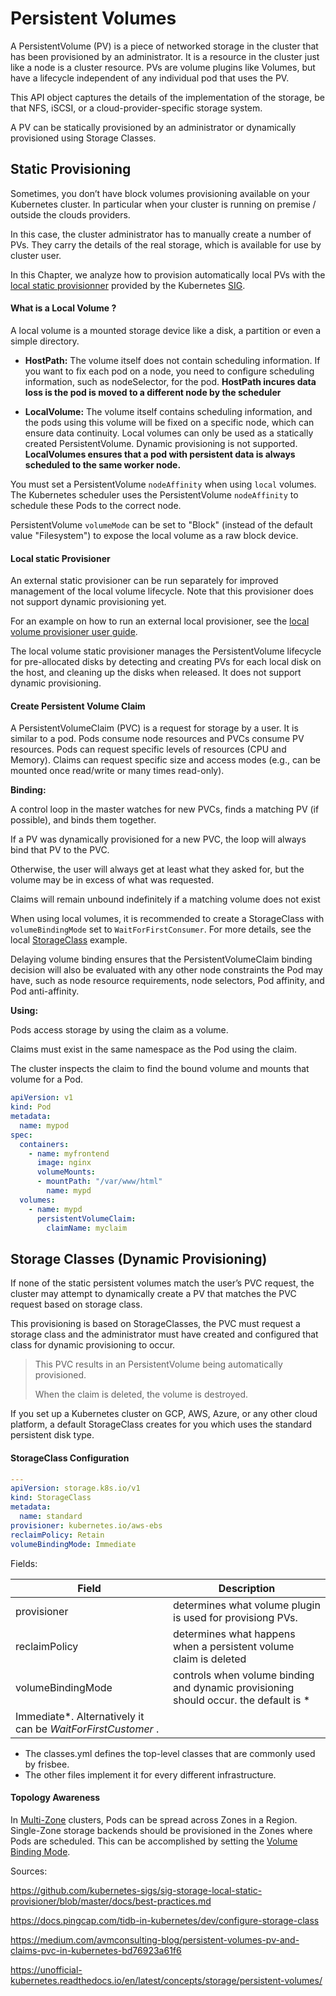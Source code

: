 # Persistent Volumes

A PersistentVolume (PV) is a piece of networked storage in the cluster that has been provisioned by an administrator.
It is a resource in the cluster just like a node is a cluster resource. PVs are volume plugins like Volumes,
but have a lifecycle independent of any individual pod that uses the PV.

This API object captures the details of the implementation of the storage, be that NFS, iSCSI, 
or a cloud-provider-specific storage system.

A PV can be statically provisioned by an administrator or dynamically provisioned using Storage Classes.

## Static Provisioning

Sometimes, you don’t have block volumes provisioning available on your Kubernetes cluster. In particular when your
cluster is running on premise / outside the clouds providers.

In this case, the cluster administrator has to manually create a number of PVs. They carry the details of the real
storage, which is available for use by cluster user.

In this Chapter, we analyze how to provision automatically local PVs with
the [local static provisionner](https://github.com/kubernetes-sigs/sig-storage-local-static-provisioner) provided by the
Kubernetes [SIG](https://github.com/kubernetes-sigs).

#### What is a Local Volume ?

A local volume is a mounted storage device like a disk, a partition or even a simple directory.

* **HostPath:** The volume itself does not contain scheduling information. If you want to fix each pod on a node, you
  need to configure scheduling information, such as nodeSelector, for the pod. **HostPath incures data loss is the pod
  is moved to a different node by the scheduler**


* **LocalVolume:** The volume itself contains scheduling information, and the pods using this volume will be fixed on a
  specific node, which can ensure data continuity. Local volumes can only be used as a statically created
  PersistentVolume. Dynamic provisioning is not supported. **LocalVolumes ensures that a pod with persistent data is
  always scheduled to the same worker node.**

You must set a PersistentVolume `nodeAffinity` when using `local` volumes. The Kubernetes scheduler uses the
PersistentVolume `nodeAffinity` to schedule these Pods to the correct node.

PersistentVolume `volumeMode` can be set to "Block" (instead of the default value "Filesystem") to expose the local
volume as a raw block device.

#### Local static Provisioner

An external static provisioner can be run separately for improved management of the local volume lifecycle. Note that
this provisioner does not support dynamic provisioning yet.

For an example on how to run an external local provisioner, see
the [local volume provisioner user guide](https://github.com/kubernetes-sigs/sig-storage-local-static-provisioner).

The local volume static provisioner manages the PersistentVolume lifecycle for pre-allocated disks by detecting and
creating PVs for each local disk on the host, and cleaning up the disks when released. It does not support dynamic
provisioning.

#### Create Persistent Volume Claim

A PersistentVolumeClaim (PVC) is a request for storage by a user. It is similar to a pod. 
Pods consume node resources and PVCs consume PV resources. 
Pods can request specific levels of resources (CPU and Memory). 
Claims can request specific size and access modes (e.g., can be mounted once read/write or many times read-only).


**Binding:**

A control loop in the master watches for new PVCs, finds a matching PV  (if possible), and binds them together.

If a PV was dynamically provisioned for a new PVC, the loop will always bind that PV to the PVC.

Otherwise, the user will always get at least what they asked for, but the volume may be in excess of what was requested.

Claims will remain unbound indefinitely if a matching volume does not exist

When using local volumes, it is recommended to create a StorageClass with `volumeBindingMode` set
to `WaitForFirstConsumer`. For more details, see the
local [StorageClass](https://kubernetes.io/docs/concepts/storage/storage-classes/#local) example.

Delaying volume binding ensures that the PersistentVolumeClaim binding decision will also be evaluated with any other
node constraints the Pod may have, such as node resource requirements, node selectors, Pod affinity, and Pod
anti-affinity.

**Using:**

Pods access storage by using the claim as a volume.

Claims must exist in the same namespace as the Pod using the claim.

The cluster inspects the claim to find the bound volume and mounts that volume for a Pod.

```yaml
apiVersion: v1
kind: Pod
metadata:
  name: mypod
spec:
  containers:
    - name: myfrontend
      image: nginx
      volumeMounts:
      - mountPath: "/var/www/html"
        name: mypd
  volumes:
    - name: mypd
      persistentVolumeClaim:
        claimName: myclaim
```

## Storage Classes (Dynamic Provisioning)

If none of the static persistent volumes match the user’s PVC request, the cluster may attempt to dynamically create a
PV that matches the PVC request based on storage class.

This provisioning is based on StorageClasses, the PVC must request a storage class and the administrator must have
created and configured that class for dynamic provisioning to occur.


> This PVC results in an PersistentVolume being automatically provisioned.
>
> When the claim is deleted, the volume is destroyed.



If you set up a Kubernetes cluster on GCP, AWS, Azure, or any other cloud platform, a default StorageClass creates for
you which uses the standard persistent disk type.

#### StorageClass Configuration

```yaml
--- 
apiVersion: storage.k8s.io/v1
kind: StorageClass
metadata: 
  name: standard
provisioner: kubernetes.io/aws-ebs
reclaimPolicy: Retain
volumeBindingMode: Immediate
```

Fields:

| Field             | Description                                                  |
| ----------------- | ------------------------------------------------------------ |
| provisioner       | determines what volume plugin is used for provisiong PVs.    |
| reclaimPolicy     | determines what happens when a persistent volume claim is deleted |
| volumeBindingMode | controls when volume binding and dynamic provisioning should occur. the default is *
Immediate*. Alternatively it can be *WaitForFirstCustomer* . |

* The classes.yml defines the top-level classes that are commonly used by frisbee.
* The other files implement it for every different infrastructure.

#### Topology Awareness

In [Multi-Zone](https://kubernetes.io/docs/setup/multiple-zones) clusters, Pods can be spread across Zones in a Region.
Single-Zone storage backends should be provisioned in the Zones where Pods are scheduled. This can be accomplished by
setting the [Volume Binding Mode](https://kubernetes.io/docs/concepts/storage/storage-classes/#volume-binding-mode).

Sources:

https://github.com/kubernetes-sigs/sig-storage-local-static-provisioner/blob/master/docs/best-practices.md

https://docs.pingcap.com/tidb-in-kubernetes/dev/configure-storage-class

https://medium.com/avmconsulting-blog/persistent-volumes-pv-and-claims-pvc-in-kubernetes-bd76923a61f6

https://unofficial-kubernetes.readthedocs.io/en/latest/concepts/storage/persistent-volumes/